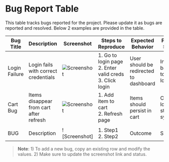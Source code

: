 # Bug Report Table

This table tracks bugs reported for the project. Please update it as bugs are reported and resolved. Below 2 examples are provided in the table.

| **Bug Title** | **Description** | **Screenshot** | **Steps to Reproduce** | **Expected Behavior** | **Proposed Solution** | **Reported By** | **Status** | **Date Reported** |
|---------------|-----------------|----------------|-------------------------|------------------------|------------------------|------------------|-------------|--------------------|
| Login Failure | Login fails with correct credentials | ![Screenshot](https://via.placeholder.com/150) | 1. Go to login page<br>2. Enter valid creds<br>3. Click login | User should be redirected to dashboard | Investigate backend token logic | @john-doe | Closed | 2025-05-09 |
| Cart Bug | Items disappear from cart after refresh | ![Screenshot](https://via.placeholder.com/150) | 1. Add item to cart<br>2. Refresh page | Items should persist in cart | Check local storage sync | @jane-dev | In Progress | 2025-05-09 |
|  |
| BUG | Description | ![Screenshot] | 1. Step1<br>2. Step2 | Outcome | Solution | @username | Status | Date |

> **Note**: 1) To add a new bug, copy an existing row and modify the values. 2) Make sure to update the screenshot link and status.
